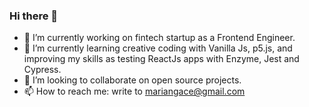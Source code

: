### Hi there 👋

<!--
**mariangace/mariangace** is a ✨ _special_ ✨ repository because its `README.md` (this file) appears on your GitHub profile.

Here are some ideas to get you started:

- 🔭 I’m currently working on ...
- 🌱 I’m currently learning ...
- 👯 I’m looking to collaborate on ...
- 🤔 I’m looking for help with ...
- 💬 Ask me about ...
- 📫 How to reach me: ...
- 😄 Pronouns: ...
- ⚡ Fun fact: ...
-->

- 🔭 I’m currently working on fintech startup as a Frontend Engineer.
- 🌱 I’m currently learning creative coding with Vanilla Js, p5.js, and improving my skills as testing ReactJs apps with Enzyme, Jest and Cypress.
- 👯 I’m looking to collaborate on open source projects.
- 📫 How to reach me: write to mariangace@gmail.com
